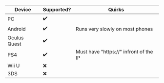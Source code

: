 | Device       | Supported? | Quirks                               |
|--------------|------------|--------------------------------------|
| PC           | ✔️          ||
| Android      | ✔️          |Runs very slowly on most phones|
| Oculus Quest | ✔️          ||
| PS4          | ✔️          |Must have "https://" infront of the IP|
| Wii U        | ❌          ||
| 3DS          | ❌          ||
